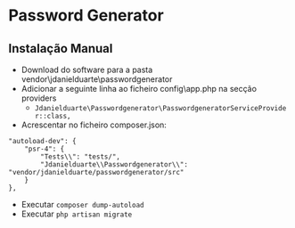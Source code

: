# Password Generator

## Instalação Manual
* Download do software para a pasta vendor\\jdanielduarte\\passwordgenerator
* Adicionar a seguinte linha ao ficheiro config\\app.php na secção providers
  * `Jdanielduarte\Passwordgenerator\PasswordgeneratorServiceProvider::class,`
* Acrescentar no ficheiro composer.json:
```
"autoload-dev": {
    "psr-4": {
        "Tests\\": "tests/",
        "Jdanielduarte\\Passwordgenerator\\": "vendor/jdanielduarte/passwordgenerator/src"
    }
},
```
* Executar `composer dump-autoload`
* Executar `php artisan migrate`